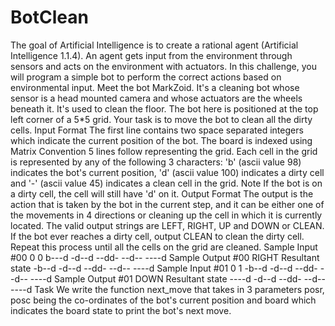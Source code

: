 # BotClean
The goal of Artificial Intelligence is to create a rational agent (Artificial Intelligence 1.1.4). An agent gets input from the environment through sensors and acts on the environment with actuators. In this challenge, you will program a simple bot to perform the correct actions based on environmental input.
Meet the bot MarkZoid. It's a cleaning bot whose sensor is a head mounted camera and whose actuators are the wheels beneath it. It's used to clean the floor.
The bot here is positioned at the top left corner of a 5*5 grid. Your task is to move the bot to clean all the dirty cells.
Input Format
The first line contains two space separated integers which indicate the current position of the bot.
The board is indexed using Matrix Convention
5 lines follow representing the grid. Each cell in the grid is represented by any of the following 3 characters: 'b' (ascii value 98) indicates the bot's current position, 'd' (ascii value 100) indicates a dirty cell and '-' (ascii value 45) indicates a clean cell in the grid.
Note If the bot is on a dirty cell, the cell will still have 'd' on it.
Output Format
The output is the action that is taken by the bot in the current step, and it can be either one of the movements in 4 directions or cleaning up the cell in which it is currently located. The valid output strings are LEFT, RIGHT, UP and DOWN or CLEAN. If the bot ever reaches a dirty cell, output CLEAN to clean the dirty cell. Repeat this process until all the cells on the grid are cleaned.
Sample Input #00
0 0
b---d
-d--d
--dd-
--d--
----d
Sample Output #00
RIGHT
Resultant state
-b--d
-d--d
--dd-
--d--
----d
Sample Input #01
0 1
-b--d
-d--d
--dd-
--d--
----d
Sample Output #01
DOWN
Resultant state
----d
-d--d
--dd-
--d--
----d
Task
We write the function next_move that takes in 3 parameters posr, posc being the co-ordinates of the bot's current position and board which indicates the board state to print the bot's next move.
